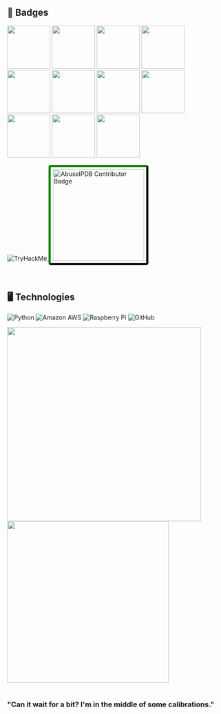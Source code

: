 ## :space_invader: Badges ##

<img src="https://github.com/horrorclause/horrorclause/assets/10188810/0add74a4-5a6b-4a91-9d41-e33e5ac16986" width="100"> <img src="https://github.com/horrorclause/horrorclause/assets/10188810/c68a75d4-27de-4dc7-bd02-9daf40e5f660" width="100"> 
<img src="https://images.credly.com/size/680x680/images/d7f68b5e-5282-4697-8a1e-7e6e16d7d45f/btl1certified.png" width="100"> 
<img src="https://images.credly.com/size/680x680/images/6f68e302-2193-4cbc-b2d9-50541a130ffa/CompTIA_CNSP.png" width="100"> 
<img src="https://images.credly.com/size/340x340/images/ba1b8072-8ebe-432c-88e5-05bc809c624a/CompTIA_CSAP.png" width="100"> 
<img src="https://images.credly.com/size/340x340/images/5cb4b153-44d8-410c-97c6-6afba3faa4af/Comptia_CySA_2Bce.png" width="100">
<img src="https://images.credly.com/size/680x680/images/87ef04a1-b68d-4c11-acaf-a5b1d4c2c9ea/CompTIA_PenTest_2B.png" width="100"> 
<img src="https://images.credly.com/size/340x340/images/74790a75-8451-400a-8536-92d792c5184a/CompTIA_Security_2Bce.png" width="100"> 
<img src="https://images.credly.com/size/340x340/images/e1fc05b2-959b-45a4-8d20-124b1df121fe/CompTIA_Network_2Bce.png" width="100"> 
<img src="https://images.credly.com/size/680x680/images/53acdae5-d69f-4dda-b650-d02ed7a50dd7/image.png" width="100"> 
<img src="https://images.credly.com/size/340x340/images/00634f82-b07f-4bbd-a6bb-53de397fc3a6/image.png" width="100">




<img src="https://tryhackme-badges.s3.amazonaws.com/hoorrorclause.png" alt="TryHackMe"><a href="https://www.abuseipdb.com/user/82691" title="AbuseIPDB is an IP address blacklist for webmasters and sysadmins to report IP addresses engaging in abusive behavior on their networks">
	<img src="https://www.abuseipdb.com/contributor/82691.svg" alt="AbuseIPDB Contributor Badge" style="width: 212px;border-radius: 5px;border-top: 5px solid #058403;border-right: 5px solid #111;border-bottom: 5px solid #111;border-left: 5px solid #058403;padding: 5px;">
</a>

<br />

## :desktop_computer: Technologies ##

![Python](https://img.shields.io/badge/-Python-black?style=flat-square&logo=Python)
![Amazon AWS](https://img.shields.io/badge/Amazon%20AWS-232F3E?style=flat-square&logo=amazon-aws)
![Raspberry Pi](https://img.shields.io/badge/-Raspberry%20Pi-C51A4A?style=flat-square&logo=Raspberry-Pi)
![GitHub](https://img.shields.io/badge/-GitHub-181717?style=flat-square&logo=github)

<!--
![Top Langs](https://github-readme-stats.vercel.app/api/top-langs/?username=horrorclause&hide=TeX&layout=compact)
![Github Stats](https://github-readme-stats.vercel.app/api?username=horrorclause&count_private=true&show_icons=true&include_all_commits=true&theme=outrun)
-->

<a href="https://github-readme-stats.vercel.app/api?username=horrorclause&count_private=true&show_icons=true&include_all_commits=true&theme=outrun">
  <img align="left" width="450"src="https://github-readme-stats.vercel.app/api?username=horrorclause&count_private=true&show_icons=true&include_all_commits=true&theme=outrun" />
</a>
<a href="https://github-readme-stats.vercel.app/api/top-langs/?username=horrorclause&hide=TeX&layout=compact&theme=ocean_dark">
  <img align="center" width="375" src="https://github-readme-stats.vercel.app/api/top-langs/?username=horrorclause&hide=TeX&layout=compact&theme=ocean_dark" />
</a>

<br />
<br />

### "Can it wait for a bit? I'm in the middle of some calibrations." ###


<!--
**horrorclause/horrorclause** is a ✨ _special_ ✨ repository because its `README.md` (this file) appears on your GitHub profile.

Here are some ideas to get you started:

- 🔭 I’m currently working on ...
- 🌱 I’m currently learning ...
- 👯 I’m looking to collaborate on ...
- 🤔 I’m looking for help with ...
- 💬 Ask me about ...
- 📫 How to reach me: ...
- 😄 Pronouns: ...
- ⚡ Fun fact: ...
-->
